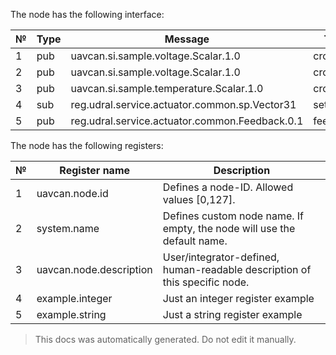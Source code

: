 The node has the following interface:

| №  | Type | Message | Topic name  |
| -- | ---- | ------- | ----------- |
|   1 | pub | uavcan.si.sample.voltage.Scalar.1.0 | crct.5v | {'type': 'Port', 'note': 'Voltage 5V', 'data_type': 'uavcan.si.sample.voltage.Scalar.1.0', 'enum_base': 'PARAM_PUB_CRCT_5V'}|
|   2 | pub | uavcan.si.sample.voltage.Scalar.1.0 | crct.vin | {'type': 'Port', 'note': 'Voltage Vin', 'data_type': 'uavcan.si.sample.voltage.Scalar.1.0', 'enum_base': 'PARAM_PUB_CRCT_VIN'}|
|   3 | pub | uavcan.si.sample.temperature.Scalar.1.0 | crct.temperature | {'type': 'Port', 'note': 'STM32 internal temperature', 'data_type': 'uavcan.si.sample.temperature.Scalar.1.0', 'enum_base': 'PARAM_PUB_CRCT_TEMPERATURE'}|
|   4 | sub | reg.udral.service.actuator.common.sp.Vector31 | setpoint | {'type': 'Port', 'data_type': 'reg.udral.service.actuator.common.sp.Vector31', 'enum_base': 'PARAM_SUB_SETPOINT'}|
|   5 | pub | reg.udral.service.actuator.common.Feedback.0.1 | feedback | {'type': 'Port', 'data_type': 'reg.udral.service.actuator.common.Feedback.0.1', 'enum_base': 'PARAM_PUB_FEEDBACK_1'}|

The node has the following registers:

| №  | Register name           | Description |
| -- | ----------------------- | ----------- |
|  1 | uavcan.node.id          | Defines a node-ID. Allowed values [0,127]. |
|  2 | system.name             | Defines custom node name. If empty, the node will use the default name. |
|  3 | uavcan.node.description | User/integrator-defined, human-readable description of this specific node. |
|  4 | example.integer         | Just an integer register example |
|  5 | example.string          | Just a string register example |

> This docs was automatically generated. Do not edit it manually.

